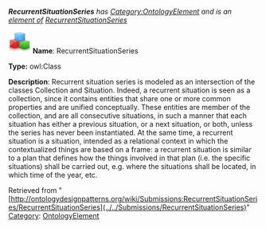 ___RecurrentSituationSeries__ has [Category:OntologyElement](../../Category/OntologyElement "Category:OntologyElement") and is an [element of](../../Property/ElementOf "Property:ElementOf") [RecurrentSituationSeries](../../Submissions/RecurrentSituationSeries "Submissions:RecurrentSituationSeries")_


  




[![Class](../../images/thumb/2/27/Class.gif/45px-Class.gif)](../../Image/Class.gif "Class")
__Name__: RecurrentSituationSeries 


__Type:__ owl:Class 


__Description__: Recurrent situation series is modeled as an intersection of the classes Collection and Situation. Indeed, a recurrent situation is seen as a collection, since it contains entities that share one or more common properties and are unified conceptually. These entities are member of the collection, and are all consecutive situations, in such a manner that each situation has either a previous situation, or a next situation, or both, unless the series has never been instantiated. At the same time, a recurrent situation is a situation, intended as a relational context in which the contextualized things are based on a frame: a recurrent situation is similar to a plan that defines how the things involved in that plan (i.e. the specific situations) shall be carried out, e.g. where the situations shall be located, in which time of the year, etc. 





Retrieved from "[http://ontologydesignpatterns.org/wiki/Submissions:RecurrentSituationSeries/RecurrentSituationSeries](../../Submissions/RecurrentSituationSeries)"
 [Category](http://ontologydesignpatterns.org/wiki/Special:Categories "Special:Categories"): [OntologyElement](../../Category/OntologyElement "Category:OntologyElement")